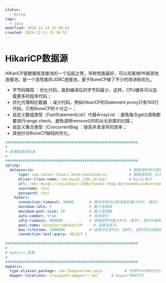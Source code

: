 ```yaml
---
status:
  - Doing
tags:
  - Java
modified: 2024-12-23 15:39:43
created: 2024-12-23 15:36:52
---
```

# HikariCP数据源

HiKariCP是数据库连接池的一个后起之秀，号称性能最好，可以完美地PK掉其他连接池，是一个高性能的JDBC连接池，基于BoneCP做了不少的改进和优化。

- 字节码精简 ：优化代码，直到编译后的字节码最少，这样，CPU缓存可以加载更多的程序代码；
- 优化代理和拦截器 ：减少代码，例如HikariCP的Statement proxy只有100行代码，只有BoneCP的十分之一；
- 自定义数组类型（FastStatementList）代替ArrayList ：避免每次get()调用都要进行range check，避免调用remove()时的从头到尾的扫描；
- 自定义集合类型（ConcurrentBag ：提高并发读写的效率；
- 其他针对BoneCP缺陷的优化。

```yaml
############################################################
#
# 配置数据源信息
#
############################################################
spring:
  datasource:                                           # 数据源的相关配置
      type: com.zaxxer.hikari.HikariDataSource          # 数据源类型：HikariCP
      driver-class-name: com.mysql.jdbc.Driver          # mysql驱动
      url: jdbc:mysql://localhost:3306/foodie-shop-dev?useUnicode=true&characterEncoding=UTF-8&autoReconnect=true
      username: root
      password: root
    hikari:
      connection-timeout: 30000       # 等待连接池分配连接的最大时长（毫秒），超过这个时长还没可用的连接则发生SQLException， 默认:30秒
      minimum-idle: 5                 # 最小连接数
      maximum-pool-size: 20           # 最大连接数
      auto-commit: true               # 自动提交
      idle-timeout: 600000            # 连接超时的最大时长（毫秒），超时则被释放（retired），默认:10分钟
      pool-name: DateSourceHikariCP     # 连接池名字
      max-lifetime: 1800000           # 连接的生命时长（毫秒），超时而且没被使用则被释放（retired），默认:30分钟 1800000ms
      connection-test-query: SELECT 1
          
############################################################
#
# mybatis 配置
#
############################################################
mybatis:
  type-aliases-package: com.fengxuechao.pojo          # 所有POJO类所在包路径
  mapper-locations: classpath:mapper/*.xml      # mapper映射文件
```